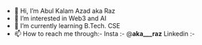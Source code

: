 - 👋 Hi, I’m Abul Kalam Azad aka Raz
- 👀 I’m interested in Web3 and AI
- 🌱 I’m currently learning B.Tech. CSE
- 📫 How to reach me through:-
      Insta :- @__aka___raz__
      Linkedin :-


<!---
akaraj1/akaraj1 is a ✨ special ✨ repository because its `README.md` (this file) appears on your GitHub profile.
You can click the Preview link to take a look at your changes.
--->

